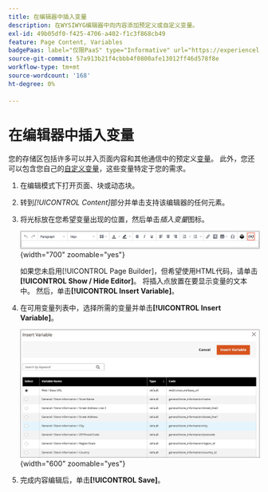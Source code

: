 ```yaml
---
title: 在编辑器中插入变量
description: 在WYSIWYG编辑器中向内容添加预定义或自定义变量。
exl-id: 49b05df0-f425-4706-a402-f1c3f868cb49
feature: Page Content, Variables
badgePaas: label="仅限PaaS" type="Informative" url="https://experienceleague.adobe.com/zh-hans/docs/commerce/user-guides/product-solutions" tooltip="仅适用于云项目(Adobe管理的PaaS基础架构)和内部部署项目上的Adobe Commerce 。"
source-git-commit: 57a913b21f4cbbb4f0800afe13012ff46d578f8e
workflow-type: tm+mt
source-wordcount: '168'
ht-degree: 0%

---
```


# 在编辑器中插入变量

您的存储区包括许多可以并入页面内容和其他通信中的预定义[变量](../systems/variables-predefined.md)。 此外，您还可以包含您自己的[自定义变量](../systems/variables-custom.md)，这些变量特定于您的需求。

1. 在编辑模式下打开页面、块或动态块。

1. 转到&#x200B;_[!UICONTROL Content]_&#x200B;部分并单击支持该编辑器的任何元素。

1. 将光标放在您希望变量出现的位置，然后单击&#x200B;_插入变量_&#x200B;图标。

   ![编辑器工具栏 — 插入变量](./assets/editor-toolbar-variable-button.png){width="700" zoomable="yes"}

   如果您未启用[!UICONTROL Page Builder]，但希望使用HTML代码，请单击&#x200B;**[!UICONTROL Show / Hide Editor]**。 将插入点放置在要显示变量的文本中。 然后，单击&#x200B;**[!UICONTROL Insert Variable]**。

1. 在可用变量列表中，选择所需的变量并单击&#x200B;**[!UICONTROL Insert Variable]**。

   ![插入变量页](./assets/content-insert-variable.png){width="600" zoomable="yes"}

1. 完成内容编辑后，单击&#x200B;**[!UICONTROL Save]**。
